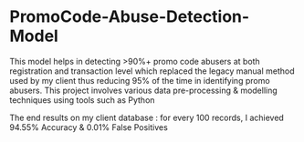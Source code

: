 # PromoCode-Abuse-Detection-Model

This model helps in detecting >90%+ promo code abusers at both registration and transaction level which replaced the legacy manual method used by my client thus reducing 95% of the time in identifying promo abusers. This project involves various data pre-processing & modelling techniques using tools such as Python

The end results on my client database : for every 100 records, I achieved 94.55% Accuracy & 0.01% False Positives
